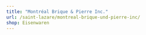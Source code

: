 ```yaml
---
title: "Montréal Brique & Pierre Inc."
url: /saint-lazare/montreal-brique-und-pierre-inc/
shop: Eisenwaren
---
```

